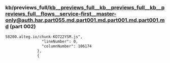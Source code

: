 ### kb/previews_full/kb__previews_full__kb__previews_full__kb__previews_full__flows__service-first__master-only@auth.har.part055.md.part001.md.part001.md.part001.md (part 002)

```md
58200.alteg.io/chunk-KO722YSM.js",
                "lineNumber": 0,
                "columnNumber": 106174
              },
              {
             
```

```
